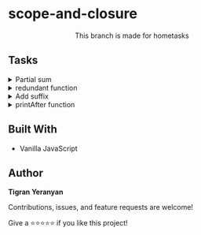 # scope-and-closure

<p align="center">This branch is made for hometasks</p>

## Tasks

<details>
    <summary>Partial sum</summary>
    <br>
    
➡️ Task: Create a function that implements partial sum

➡️ Expected output

- sum(1)(2); // 3
- const addOne = sum(1)
- addOne(2); // 3
- const addTen = sum(10);
- addTen(2); // 12
- addOne(4); // 5
- addTen(10); // 20

➡️ [Solution](https://github.com/armeagle777/scope-and-closure/blob/master/homeTasks/partialSum.js)

</details>
<details>
    <summary>redundant function</summary>
    <br>
    
➡️ Task: Write a function redundant that takes in a string str and returns a function that returns str.

➡️ Expected output

- const f1 = redundant("apple"); // //f1() ➞ "apple"
- const f2 = redundant("pear");//f2() ➞ "pear"
- const f3 = redundant("");//f3() ➞ ""

➡️ [Solution](https://github.com/armeagle777/scope-and-closure/blob/master/homeTasks/redundant.js)

</details>
<details>
    <summary>Add suffix</summary>
    <br>
    
➡️ Task: Write a function that returns an anonymous function, which transforms its input by adding a particular suffix at the end.

➡️ Expected output

- add_ly = add_suffix("ly");
- add_ly("hopeless"); // "hopelessly"
- add_ly("total"); // "totally"
- add_less = add_suffix("less");
- add_less("fear"); // "fearless"
- add_less("ruth"); // "ruthless"

➡️ [Solution](https://github.com/armeagle777/scope-and-closure/blob/master/homeTasks/anonymous.js)

</details>
<details>
    <summary>printAfter function</summary>
    <br>
    
➡️ Task: Create a function printAfter that calls its argument after printing 'hello world'

➡️ Expected output

- printAfter(print); // 'hello, world' // 'Elon Musk'

➡️ [Solution](https://github.com/armeagle777/scope-and-closure/blob/master/homeTasks/prinAfter.js)

</details>

## Built With

- Vanilla JavaScript

## Author

**Tigran Yeranyan**

Contributions, issues, and feature requests are welcome!

Give a ⭐️⭐️⭐️⭐️⭐️ if you like this project!
